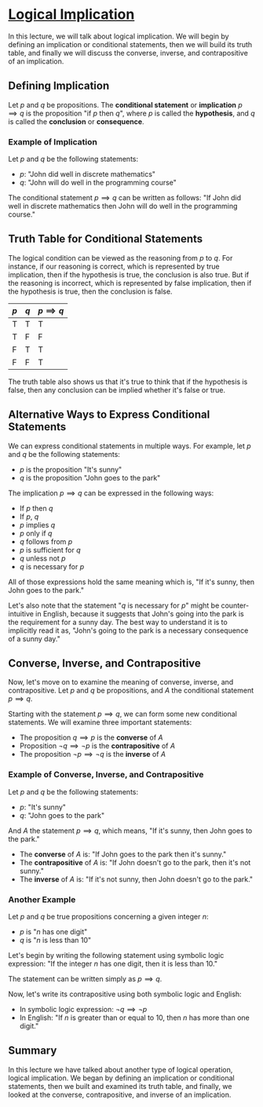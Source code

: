# [Logical Implication](images/21-logical_implication.JPG)

In this lecture, we will talk about logical implication. We will begin by defining an implication or conditional statements, then we will build its truth table, and finally we will discuss the converse, inverse, and contrapositive of an implication.

## Defining Implication

Let $p$ and $q$ be propositions. The **conditional statement** or **implication** $p \implies q$ is the proposition "if $p$ then $q$", where $p$ is called the **hypothesis**, and $q$ is called the **conclusion** or **consequence**.

### Example of Implication

Let $p$ and $q$ be the following statements:
- $p$: "John did well in discrete mathematics" 
- $q$: "John will do well in the programming course"

The conditional statement $p \implies q$ can be written as follows:
"If John did well in discrete mathematics then John will do well in the programming course."

## Truth Table for Conditional Statements

The logical condition can be viewed as the reasoning from $p$ to $q$. For instance, if our reasoning is correct, which is represented by true implication, then if the hypothesis is true, the conclusion is also true. But if the reasoning is incorrect, which is represented by false implication, then if the hypothesis is true, then the conclusion is false.

| $p$ | $q$ | $p \implies q$ |
|-----|-----|---------------|
| T   | T   | T             |
| T   | F   | F             |
| F   | T   | T             |
| F   | F   | T             |

The truth table also shows us that it's true to think that if the hypothesis is false, then any conclusion can be implied whether it's false or true.

## Alternative Ways to Express Conditional Statements

We can express conditional statements in multiple ways. For example, let $p$ and $q$ be the following statements:
- $p$ is the proposition "It's sunny"
- $q$ is the proposition "John goes to the park"

The implication $p \implies q$ can be expressed in the following ways:
- If $p$ then $q$
- If $p$, $q$
- $p$ implies $q$
- $p$ only if $q$
- $q$ follows from $p$
- $p$ is sufficient for $q$
- $q$ unless not $p$
- $q$ is necessary for $p$

All of those expressions hold the same meaning which is, "If it's sunny, then John goes to the park."

Let's also note that the statement "$q$ is necessary for $p$" might be counter-intuitive in English, because it suggests that John's going into the park is the requirement for a sunny day. The best way to understand it is to implicitly read it as, "John's going to the park is a necessary consequence of a sunny day."

## Converse, Inverse, and Contrapositive

Now, let's move on to examine the meaning of converse, inverse, and contrapositive. Let $p$ and $q$ be propositions, and $A$ the conditional statement $p \implies q$.

Starting with the statement $p \implies q$, we can form some new conditional statements. We will examine three important statements:
- The proposition $q \implies p$ is the **converse** of $A$
- Proposition $\neg q \implies \neg p$ is the **contrapositive** of $A$
- The proposition $\neg p \implies \neg q$ is the **inverse** of $A$

### Example of Converse, Inverse, and Contrapositive

Let $p$ and $q$ be the following statements:
- $p$: "It's sunny"
- $q$: "John goes to the park"

And $A$ the statement $p \implies q$, which means, "If it's sunny, then John goes to the park."

- The **converse** of $A$ is: "If John goes to the park then it's sunny."
- The **contrapositive** of $A$ is: "If John doesn't go to the park, then it's not sunny."
- The **inverse** of $A$ is: "If it's not sunny, then John doesn't go to the park."

### Another Example

Let $p$ and $q$ be true propositions concerning a given integer $n$:
- $p$ is "$n$ has one digit"
- $q$ is "$n$ is less than 10"

Let's begin by writing the following statement using symbolic logic expression:
"If the integer $n$ has one digit, then it is less than 10."

The statement can be written simply as $p \implies q$.

Now, let's write its contrapositive using both symbolic logic and English:
- In symbolic logic expression: $\neg q \implies \neg p$
- In English: "If $n$ is greater than or equal to 10, then $n$ has more than one digit."

## Summary

In this lecture we have talked about another type of logical operation, logical implication. We began by defining an implication or conditional statements, then we built and examined its truth table, and finally, we looked at the converse, contrapositive, and inverse of an implication.